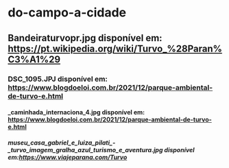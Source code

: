 # do-campo-a-cidade
## Bandeiraturvopr.jpg disponível em: https://pt.wikipedia.org/wiki/Turvo_%28Paran%C3%A1%29
### DSC_1095.JPJ disponível em: https://www.blogdoeloi.com.br/2021/12/parque-ambiental-de-turvo-e.html
#### _caminhada_internaciona_4.jpg disponível em: https://www.blogdoeloi.com.br/2021/12/parque-ambiental-de-turvo-e.html
##### museu_casa_gabriel_e_luiza_pilati_-_turvo_imagem_gralha_azul_turismo_e_aventura.jpg disponível em:https://www.viajeparana.com/Turvo
######